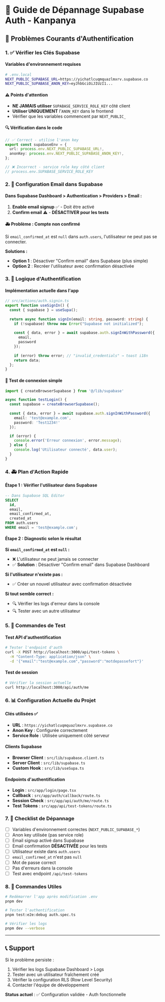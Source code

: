 # 🔧 Guide de Dépannage Supabase Auth - Kanpanya

## 🚨 Problèmes Courants d'Authentification

### 1. ✅ Vérifier les Clés Supabase

#### Variables d'environnement requises
```bash
# .env.local
NEXT_PUBLIC_SUPABASE_URL=https://yichatlcuqmquazlmxrv.supabase.co
NEXT_PUBLIC_SUPABASE_ANON_KEY=eyJhbGciOiJIUzI1...
```

#### ⚠️ Points d'attention
- **NE JAMAIS utiliser** `SUPABASE_SERVICE_ROLE_KEY` côté client
- **Utiliser UNIQUEMENT** l'`ANON_KEY` dans le frontend
- Vérifier que les variables commencent par `NEXT_PUBLIC_`

#### 🔍 Vérification dans le code
```typescript
// ✅ Correct - utilise l'anon key
export const supabaseEnv = {
  url: process.env.NEXT_PUBLIC_SUPABASE_URL!,
  anonKey: process.env.NEXT_PUBLIC_SUPABASE_ANON_KEY!,
};

// ❌ Incorrect - service role key côté client
// process.env.SUPABASE_SERVICE_ROLE_KEY
```

### 2. 📧 Configuration Email dans Supabase

#### Dans Supabase Dashboard > Authentication > Providers > Email :

1. **Enable email signup** ✅ - Doit être activé
2. **Confirm email** ⚠️ - **DÉSACTIVER pour les tests**

#### 🚑 Problème : Compte non confirmé
Si `email_confirmed_at` est `null` dans `auth.users`, l'utilisateur ne peut pas se connecter.

**Solutions :**
- **Option 1** : Désactiver "Confirm email" dans Supabase (plus simple)
- **Option 2** : Recréer l'utilisateur avec confirmation désactivée

### 3. 🔐 Logique d'Authentification

#### Implémentation actuelle dans l'app
```typescript
// src/actions/auth.signin.ts
export function useSignIn() {
  const { supabase } = useSupa();
  
  return async function signIn(email: string, password: string) {
    if (!supabase) throw new Error("Supabase not initialized");
    
    const { data, error } = await supabase.auth.signInWithPassword({ 
      email, 
      password 
    });
    
    if (error) throw error; // "invalid_credentials" → toast i18n
    return data;
  };
}
```

#### 🧪 Test de connexion simple
```typescript
import { createBrowserSupabase } from '@/lib/supabase'

async function testLogin() {
  const supabase = createBrowserSupabase();
  
  const { data, error } = await supabase.auth.signInWithPassword({
    email: 'test@example.com',
    password: 'Test1234!'
  });

  if (error) {
    console.error('Erreur connexion', error.message);
  } else {
    console.log('Utilisateur connecté', data.user);
  }
}
```

### 4. 🚑 Plan d'Action Rapide

#### Étape 1 : Vérifier l'utilisateur dans Supabase
```sql
-- Dans Supabase SQL Editor
SELECT 
  id, 
  email, 
  email_confirmed_at,
  created_at
FROM auth.users 
WHERE email = 'test@example.com';
```

#### Étape 2 : Diagnostic selon le résultat

**Si `email_confirmed_at` est `null` :**
- ❌ L'utilisateur ne peut jamais se connecter
- ✅ **Solution** : Désactiver "Confirm email" dans Supabase Dashboard

**Si l'utilisateur n'existe pas :**
- ✅ Créer un nouvel utilisateur avec confirmation désactivée

**Si tout semble correct :**
- 🔍 Vérifier les logs d'erreur dans la console
- 🔍 Tester avec un autre utilisateur

### 5. 🔧 Commandes de Test

#### Test API d'authentification
```bash
# Tester l'endpoint d'auth
curl -X POST http://localhost:3000/api/test-tokens \
  -H "Content-Type: application/json" \
  -d '{"email":"test@example.com","password":"motdepassefort"}'
```

#### Test de session
```bash
# Vérifier la session actuelle
curl http://localhost:3000/api/auth/me
```

### 6. 📊 Configuration Actuelle du Projet

#### Clés utilisées ✅
- **URL** : `https://yichatlcuqmquazlmxrv.supabase.co`
- **Anon Key** : Configurée correctement
- **Service Role** : Utilisée uniquement côté serveur

#### Clients Supabase
- **Browser Client** : `src/lib/supabase.client.ts`
- **Server Client** : `src/lib/supabase.ts`
- **Custom Hook** : `src/lib/useSupa.ts`

#### Endpoints d'authentification
- **Login** : `src/app/login/page.tsx`
- **Callback** : `src/app/auth/callback/route.ts`
- **Session Check** : `src/app/api/auth/me/route.ts`
- **Test Tokens** : `src/app/api/test-tokens/route.ts`

### 7. 🎯 Checklist de Dépannage

- [ ] Variables d'environnement correctes (`NEXT_PUBLIC_SUPABASE_*`)
- [ ] Anon key utilisée (pas service role)
- [ ] Email signup activé dans Supabase
- [ ] Email confirmation **DÉSACTIVÉE** pour les tests
- [ ] Utilisateur existe dans `auth.users`
- [ ] `email_confirmed_at` n'est pas `null`
- [ ] Mot de passe correct
- [ ] Pas d'erreurs dans la console
- [ ] Test avec endpoint `/api/test-tokens`

### 8. 🚀 Commandes Utiles

```bash
# Redémarrer l'app après modification .env
pnpm dev

# Tester l'authentification
pnpm test:e2e:debug auth.spec.ts

# Vérifier les logs
pnpm dev --verbose
```

---

## 📞 Support

Si le problème persiste :
1. Vérifier les logs Supabase Dashboard > Logs
2. Tester avec un utilisateur fraîchement créé
3. Vérifier la configuration RLS (Row Level Security)
4. Contacter l'équipe de développement

**Status actuel** : ✅ Configuration validée - Auth fonctionnelle
